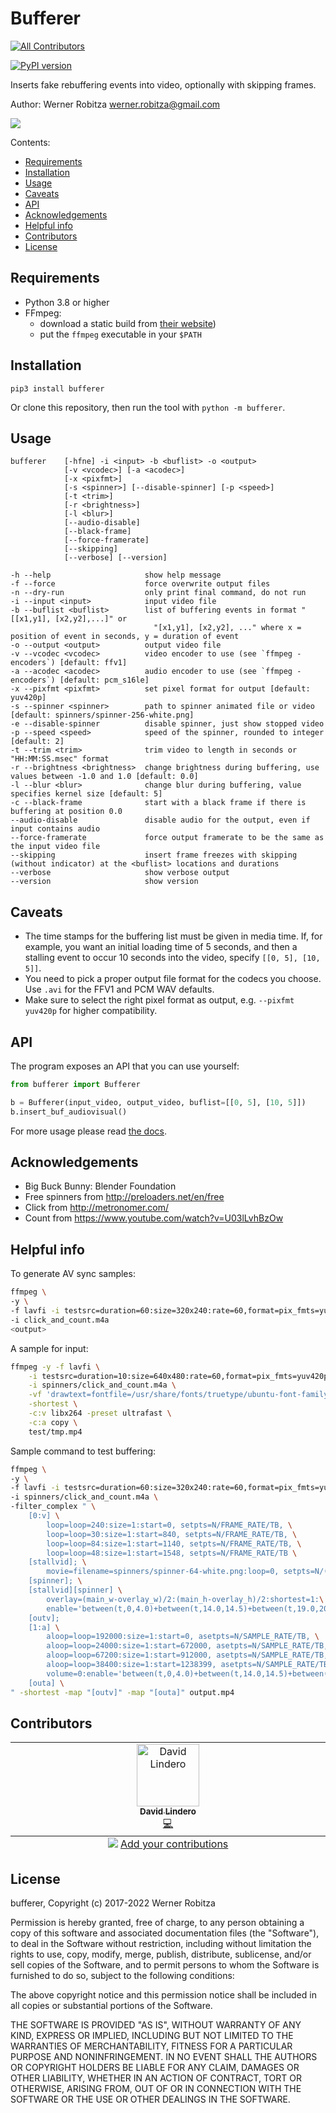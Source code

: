 # Bufferer
<!-- ALL-CONTRIBUTORS-BADGE:START - Do not remove or modify this section -->
[![All Contributors](https://img.shields.io/badge/all_contributors-1-orange.svg?style=flat-square)](#contributors-)
<!-- ALL-CONTRIBUTORS-BADGE:END -->

[![PyPI version](https://img.shields.io/pypi/v/bufferer.svg)](https://pypi.org/project/bufferer)

Inserts fake rebuffering events into video, optionally with skipping frames.

Author: Werner Robitza <werner.robitza@gmail.com>

![](preview.gif)

Contents:

- [Requirements](#requirements)
- [Installation](#installation)
- [Usage](#usage)
- [Caveats](#caveats)
- [API](#api)
- [Acknowledgements](#acknowledgements)
- [Helpful info](#helpful-info)
- [Contributors](#contributors)
- [License](#license)

## Requirements

- Python 3.8 or higher
- FFmpeg:
    - download a static build from [their website](http://ffmpeg.org/download.html))
    - put the `ffmpeg` executable in your `$PATH`

## Installation

    pip3 install bufferer

Or clone this repository, then run the tool with `python -m bufferer`.

## Usage

```
bufferer    [-hfne] -i <input> -b <buflist> -o <output>
            [-v <vcodec>] [-a <acodec>]
            [-x <pixfmt>]
            [-s <spinner>] [--disable-spinner] [-p <speed>]
            [-t <trim>]
            [-r <brightness>]
            [-l <blur>]
            [--audio-disable]
            [--black-frame]
            [--force-framerate]
            [--skipping]
            [--verbose] [--version]

-h --help                     show help message
-f --force                    force overwrite output files
-n --dry-run                  only print final command, do not run
-i --input <input>            input video file
-b --buflist <buflist>        list of buffering events in format "[[x1,y1], [x2,y2],...]" or
                                "[x1,y1], [x2,y2], ..." where x = position of event in seconds, y = duration of event
-o --output <output>          output video file
-v --vcodec <vcodec>          video encoder to use (see `ffmpeg -encoders`) [default: ffv1]
-a --acodec <acodec>          audio encoder to use (see `ffmpeg -encoders`) [default: pcm_s16le]
-x --pixfmt <pixfmt>          set pixel format for output [default: yuv420p]
-s --spinner <spinner>        path to spinner animated file or video [default: spinners/spinner-256-white.png]
-e --disable-spinner          disable spinner, just show stopped video
-p --speed <speed>            speed of the spinner, rounded to integer [default: 2]
-t --trim <trim>              trim video to length in seconds or "HH:MM:SS.msec" format
-r --brightness <brightness>  change brightness during buffering, use values between -1.0 and 1.0 [default: 0.0]
-l --blur <blur>              change blur during buffering, value specifies kernel size [default: 5]
-c --black-frame              start with a black frame if there is buffering at position 0.0
--audio-disable               disable audio for the output, even if input contains audio
--force-framerate             force output framerate to be the same as the input video file
--skipping                    insert frame freezes with skipping (without indicator) at the <buflist> locations and durations
--verbose                     show verbose output
--version                     show version
```

## Caveats

- The time stamps for the buffering list must be given in media time. If, for example, you want an initial loading time of 5 seconds, and then a stalling event to occur 10 seconds into the video, specify `[[0, 5], [10, 5]]`.
- You need to pick a proper output file format for the codecs you choose. Use `.avi` for the FFV1 and PCM WAV defaults.
- Make sure to select the right pixel format as output, e.g. `--pixfmt yuv420p` for higher compatibility.

## API

The program exposes an API that you can use yourself:

```python
from bufferer import Bufferer

b = Bufferer(input_video, output_video, buflist=[[0, 5], [10, 5]])
b.insert_buf_audiovisual()
```

For more usage please read [the docs](https://htmlpreview.github.io/?https://github.com/slhck/bufferer/blob/master/docs/bufferer.html).

## Acknowledgements

- Big Buck Bunny: Blender Foundation
- Free spinners from http://preloaders.net/en/free
- Click from http://metronomer.com/
- Count from https://www.youtube.com/watch?v=U03lLvhBzOw

## Helpful info

To generate AV sync samples:

```bash
ffmpeg \
-y \
-f lavfi -i testsrc=duration=60:size=320x240:rate=60,format=pix_fmts=yuv420p \
-i click_and_count.m4a
<output>
```

A sample for input:

```bash
ffmpeg -y -f lavfi \
    -i testsrc=duration=10:size=640x480:rate=60,format=pix_fmts=yuv420p \
    -i spinners/click_and_count.m4a \
    -vf 'drawtext=fontfile=/usr/share/fonts/truetype/ubuntu-font-family/UbuntuMono-R.ttf:text=%{n}:fontsize=72:r=60:x=(w-tw)/2: y=h-(2*lh): fontcolor=white: box=1: boxcolor=0x00000099' \
    -shortest \
    -c:v libx264 -preset ultrafast \
    -c:a copy \
    test/tmp.mp4
```

Sample command to test buffering:

```bash
ffmpeg \
-y \
-f lavfi -i testsrc=duration=60:size=320x240:rate=60,format=pix_fmts=yuv420p \
-i spinners/click_and_count.m4a \
-filter_complex " \
    [0:v] \
        loop=loop=240:size=1:start=0, setpts=N/FRAME_RATE/TB, \
        loop=loop=30:size=1:start=840, setpts=N/FRAME_RATE/TB, \
        loop=loop=84:size=1:start=1140, setpts=N/FRAME_RATE/TB, \
        loop=loop=48:size=1:start=1548, setpts=N/FRAME_RATE/TB \
    [stallvid]; \
        movie=filename=spinners/spinner-64-white.png:loop=0, setpts=N/(FRAME_RATE*TB)*2 \
    [spinner]; \
    [stallvid][spinner] \
        overlay=(main_w-overlay_w)/2:(main_h-overlay_h)/2:shortest=1:\
        enable='between(t,0,4.0)+between(t,14.0,14.5)+between(t,19.0,20.4)+between(t,25.8,26.6)' \
    [outv];
    [1:a] \
        aloop=loop=192000:size=1:start=0, asetpts=N/SAMPLE_RATE/TB, \
        aloop=loop=24000:size=1:start=672000, asetpts=N/SAMPLE_RATE/TB, \
        aloop=loop=67200:size=1:start=912000, asetpts=N/SAMPLE_RATE/TB, \
        aloop=loop=38400:size=1:start=1238399, asetpts=N/SAMPLE_RATE/TB, \
        volume=0:enable='between(t,0,4.0)+between(t,14.0,14.5)+between(t,19.0,20.4)+between(t,25.8,26.6)' \
    [outa] \
" -shortest -map "[outv]" -map "[outa]" output.mp4
```

## Contributors

<!-- ALL-CONTRIBUTORS-LIST:START - Do not remove or modify this section -->
<!-- prettier-ignore-start -->
<!-- markdownlint-disable -->
<table>
  <tbody>
    <tr>
      <td align="center" valign="top" width="14.28%"><a href="https://github.com/davidlindero"><img src="https://avatars.githubusercontent.com/u/5320473?v=4?s=100" width="100px;" alt="David Lindero"/><br /><sub><b>David Lindero</b></sub></a><br /><a href="https://github.com/slhck/bufferer/commits?author=davidlindero" title="Code">💻</a></td>
    </tr>
  </tbody>
  <tfoot>
    <tr>
      <td align="center" size="13px" colspan="7">
        <img src="https://raw.githubusercontent.com/all-contributors/all-contributors-cli/1b8533af435da9854653492b1327a23a4dbd0a10/assets/logo-small.svg">
          <a href="https://all-contributors.js.org/docs/en/bot/usage">Add your contributions</a>
        </img>
      </td>
    </tr>
  </tfoot>
</table>

<!-- markdownlint-restore -->
<!-- prettier-ignore-end -->

<!-- ALL-CONTRIBUTORS-LIST:END -->

## License

bufferer, Copyright (c) 2017-2022 Werner Robitza

Permission is hereby granted, free of charge, to any person obtaining a copy of this software and associated documentation files (the "Software"), to deal in the Software without restriction, including without limitation the rights to use, copy, modify, merge, publish, distribute, sublicense, and/or sell copies of the Software, and to permit persons to whom the Software is furnished to do so, subject to the following conditions:

The above copyright notice and this permission notice shall be included in all copies or substantial portions of the Software.

THE SOFTWARE IS PROVIDED "AS IS", WITHOUT WARRANTY OF ANY KIND, EXPRESS OR IMPLIED, INCLUDING BUT NOT LIMITED TO THE WARRANTIES OF MERCHANTABILITY, FITNESS FOR A PARTICULAR PURPOSE AND NONINFRINGEMENT. IN NO EVENT SHALL THE AUTHORS OR COPYRIGHT HOLDERS BE LIABLE FOR ANY CLAIM, DAMAGES OR OTHER LIABILITY, WHETHER IN AN ACTION OF CONTRACT, TORT OR OTHERWISE, ARISING FROM, OUT OF OR IN CONNECTION WITH THE SOFTWARE OR THE USE OR OTHER DEALINGS IN THE SOFTWARE.
